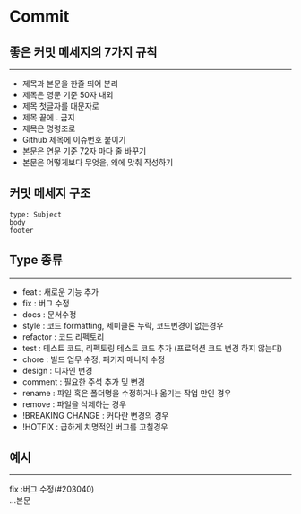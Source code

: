 # Commit

## 좋은 커밋 메세지의 7가지 규칙
---
* 제목과 본문을 한줄 띄어 분리
* 제목은 영문 기준 50자 내외
* 제목 첫글자를 대문자로
* 제목 끝에 . 금지
* 제목은 명령조로
* Github 제목에 이슈번호 붙이기
* 본문은 연문 기준 72자 마다 줄 바꾸기
* 본문은 어떻게보다 무엇을, 왜에 맞춰 작성하기

## 커밋 메세지 구조
```
type: Subject
body
footer
```
## Type 종류
---
* feat : 새로운 기능 추가
* fix : 버그 수정
* docs : 문서수정
* style : 코드 formatting, 세미클론 누락, 코드변경이 없는경우
* refactor : 코드 리펙토리
* test : 테스트 코드, 리펙토링 테스트 코드 추가 (프로덕션 코드 변경 하지 않는다)
* chore : 빌드 업무 수정, 패키지 매니저 수정
* design : 디자인 변경
* comment : 필요한 주석 추가 및 변경
* rename : 파일 혹은 폴더명을 수정하거나 옮기는 작업 만인 경우
* remove : 파일을 삭제하는 경우
* !BREAKING CHANGE : 커다란 변경의 경우
* !HOTFIX : 급하게 치명적인 버그를 고칠경우

## 예시
---
fix :버그 수정(#203040)  
...본문